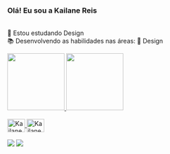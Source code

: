 ### Olá! Eu sou a Kailane Reis

<br>🌱 Estou estudando Design
<br>📚 Desenvolvendo as habilidades nas áreas: 🎨 Design 

<div>
  <a href="https://github.com/Reiskailane">
  <img height="130em" src="https://github-readme-stats.vercel.app/api?username=Reiskailane&show_icons=true&theme=holi">
  <img height="130em" src="https://github-readme-stats.vercel.app/api/top-langs/?username=Reiskailane&layout-compact&langs_count-16&theme=holi">
</div>

<div style="display: inline_block">
<br>
  <img align="center" alt="Kailane-Figma" height="30" width="40" src="https://cdn.jsdelivr.net/gh/devicons/devicon@latest/icons/figma/figma-original.svg">
  <img align="center" alt="Kailane-Canva" height="30" width="40" src="https://cdn.jsdelivr.net/gh/devicons/devicon@latest/icons/canva/canva-original.svg">
</div>
<br>
<div>
  <a href="https://instagram.com/_designer.reis/?next=%2F&hl=pt-br" target="_blank"><img src="https://img.shields.io/badge/-Instagram-%23E4405F?style=for-the-badge&logo=instagram&logoColor=white" target="_blank"></a>
  <a href="https://www.linkedin.com/in/kailane-reis-5437b22b3/" target="_blank"><img src="https://img.shields.io/badge/-LinkedIn-%230077B5?style=for-the-badge&logo=linkedin&logoColor=white" target="_blank"></a> 
</div>
